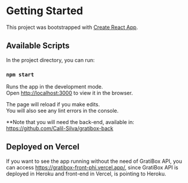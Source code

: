 # Getting Started

This project was bootstrapped with [Create React App](https://github.com/facebook/create-react-app).

## Available Scripts

In the project directory, you can run:

### `npm start`

Runs the app in the development mode.\
Open [http://localhost:3000](http://localhost:3000) to view it in the browser.

The page will reload if you make edits.\
You will also see any lint errors in the console.

**Note that you will need the back-end, available in: https://github.com/Calil-Silva/gratibox-back

## Deployed on Vercel

If you want to see the app running without the need of GratiBox API, you can access https://gratibox-front-phi.vercel.app/, since GratiBox API is deployed in Heroku and front-end in Vercel, is pointing to Heroku.
